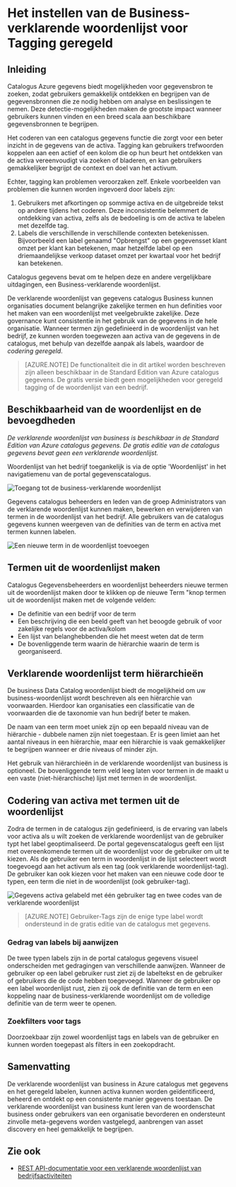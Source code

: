 <properties
    pageTitle="Het instellen van de Business-verklarende woordenlijst voor tagging geregeld | Microsoft Azure"
    description="De business verklarende woordenlijst in de catalogus van Azure gegevens markeren voor het definiëren en gebruiken van een algemene zakelijke vocabulaire label artikel activa gegevens geregistreerd."
    services="data-catalog"
    documentationCenter=""
    authors="steelanddata"
    manager="NA"
    editor=""
    tags=""/>
<tags
    ms.service="data-catalog"
    ms.devlang="NA"
    ms.topic="article"
    ms.tgt_pltfrm="NA"
    ms.workload="data-catalog"
    ms.date="09/21/2016"
    ms.author="maroche"/>

# <a name="how-to-set-up-the-business-glossary-for-governed-tagging"></a>Het instellen van de Business-verklarende woordenlijst voor Tagging geregeld

## <a name="introduction"></a>Inleiding

Catalogus Azure gegevens biedt mogelijkheden voor gegevensbron te zoeken, zodat gebruikers gemakkelijk ontdekken en begrijpen van de gegevensbronnen die ze nodig hebben om analyse en beslissingen te nemen. Deze detectie-mogelijkheden maken de grootste impact wanneer gebruikers kunnen vinden en een breed scala aan beschikbare gegevensbronnen te begrijpen.

Het coderen van een catalogus gegevens functie die zorgt voor een beter inzicht in de gegevens van de activa. Tagging kan gebruikers trefwoorden koppelen aan een actief of een kolom die op hun beurt het ontdekken van de activa vereenvoudigt via zoeken of bladeren, en kan gebruikers gemakkelijker begrijpt de context en doel van het activum.

Echter, tagging kan problemen veroorzaken zelf. Enkele voorbeelden van problemen die kunnen worden ingevoerd door labels zijn:

1.  Gebruikers met afkortingen op sommige activa en de uitgebreide tekst op andere tijdens het coderen. Deze inconsistentie belemmert de ontdekking van activa, zelfs als de bedoeling is om de activa te labelen met dezelfde tag.
2.  Labels die verschillende in verschillende contexten betekenissen. Bijvoorbeeld een label genaamd "Opbrengst" op een gegevensset klant omzet per klant kan betekenen, maar hetzelfde label op een driemaandelijkse verkoop dataset omzet per kwartaal voor het bedrijf kan betekenen.  

Catalogus gegevens bevat om te helpen deze en andere vergelijkbare uitdagingen, een Business-verklarende woordenlijst.

De verklarende woordenlijst van gegevens catalogus Business kunnen organisaties document belangrijke zakelijke termen en hun definities voor het maken van een woordenlijst met veelgebruikte zakelijke. Deze governance kunt consistentie in het gebruik van de gegevens in de hele organisatie. Wanneer termen zijn gedefinieerd in de woordenlijst van het bedrijf, ze kunnen worden toegewezen aan activa van de gegevens in de catalogus, met behulp van dezelfde aanpak als labels, waardoor de _codering geregeld_.

> [AZURE.NOTE] De functionaliteit die in dit artikel worden beschreven zijn alleen beschikbaar in de Standard Edition van Azure catalogus gegevens. De gratis versie biedt geen mogelijkheden voor geregeld tagging of de woordenlijst van een bedrijf.

## <a name="glossary-availability-and-privileges"></a>Beschikbaarheid van de woordenlijst en de bevoegdheden

*De verklarende woordenlijst van business is beschikbaar in de Standard Edition van Azure catalogus gegevens. De gratis editie van de catalogus gegevens bevat geen een verklarende woordenlijst.*

Woordenlijst van het bedrijf toegankelijk is via de optie 'Woordenlijst' in het navigatiemenu van de portal gegevenscatalogus.  

![Toegang tot de business-verklarende woordenlijst](./media/data-catalog-how-to-business-glossary/01-portal-menu.png)


Gegevens catalogus beheerders en leden van de groep Administrators van de verklarende woordenlijst kunnen maken, bewerken en verwijderen van termen in de woordenlijst van het bedrijf. Alle gebruikers van de catalogus gegevens kunnen weergeven van de definities van de term en activa met termen kunnen labelen.

![Een nieuwe term in de woordenlijst toevoegen](./media/data-catalog-how-to-business-glossary/02-new-term.png)


## <a name="creating-glossary-terms"></a>Termen uit de woordenlijst maken

Catalogus Gegevensbeheerders en woordenlijst beheerders nieuwe termen uit de woordenlijst maken door te klikken op de nieuwe Term "knop termen uit de woordenlijst maken met de volgende velden:

* De definitie van een bedrijf voor de term
* Een beschrijving die een beeld geeft van het beoogde gebruik of voor zakelijke regels voor de activa/kolom
* Een lijst van belanghebbenden die het meest weten dat de term
* De bovenliggende term waarin de hiërarchie waarin de term is georganiseerd.


## <a name="glossary-term-hierarchies"></a>Verklarende woordenlijst term hiërarchieën

De business Data Catalog woordenlijst biedt de mogelijkheid om uw business-woordenlijst wordt beschreven als een hiërarchie van voorwaarden. Hierdoor kan organisaties een classificatie van de voorwaarden die de taxonomie van hun bedrijf beter te maken.

De naam van een term moet uniek zijn op een bepaald niveau van de hiërarchie - dubbele namen zijn niet toegestaan. Er is geen limiet aan het aantal niveaus in een hiërarchie, maar een hiërarchie is vaak gemakkelijker te begrijpen wanneer er drie niveaus of minder zijn.

Het gebruik van hiërarchieën in de verklarende woordenlijst van business is optioneel. De bovenliggende term veld leeg laten voor termen in de maakt u een vaste (niet-hiërarchische) lijst met termen in de woordenlijst.  

## <a name="tagging-assets-with-glossary-terms"></a>Codering van activa met termen uit de woordenlijst

Zodra de termen in de catalogus zijn gedefinieerd, is de ervaring van labels voor activa als u wilt zoeken de verklarende woordenlijst van de gebruiker typt het label geoptimaliseerd. De portal gegevenscatalogus geeft een lijst met overeenkomende termen uit de woordenlijst voor de gebruiker om uit te kiezen. Als de gebruiker een term in woordenlijst in de lijst selecteert wordt toegevoegd aan het activum als een tag (ook verklarende woordenlijst-tag). De gebruiker kan ook kiezen voor het maken van een nieuwe code door te typen, een term die niet in de woordenlijst (ook gebruiker-tag).

![Gegevens activa gelabeld met één gebruiker tag en twee codes van de verklarende woordenlijst](./media/data-catalog-how-to-business-glossary/03-tagged-asset.png)

> [AZURE.NOTE] Gebruiker-Tags zijn de enige type label wordt ondersteund in de gratis editie van de catalogus met gegevens.

### <a name="hover-behavior-on-tags"></a>Gedrag van labels bij aanwijzen
De twee typen labels zijn in de portal catalogus gegevens visueel onderscheiden met gedragingen van verschillende aanwijzen. Wanneer de gebruiker op een label gebruiker rust ziet zij de labeltekst en de gebruiker of gebruikers die de code hebben toegevoegd. Wanneer de gebruiker op een label woordenlijst rust, zien zij ook de definitie van de term en een koppeling naar de business-verklarende woordenlijst om de volledige definitie van de term weer te openen.

### <a name="search-filters-for-tags"></a>Zoekfilters voor tags
Doorzoekbaar zijn zowel woordenlijst tags en labels van de gebruiker en kunnen worden toegepast als filters in een zoekopdracht.

## <a name="summary"></a>Samenvatting
De verklarende woordenlijst van business in Azure catalogus met gegevens en het geregeld labelen, kunnen activa kunnen worden geïdentificeerd, beheerd en ontdekt op een consistente manier gegevens toestaan. De verklarende woordenlijst van business kunt leren van de woordenschat business onder gebruikers van een organisatie bevorderen en ondersteunt zinvolle meta-gegevens worden vastgelegd, aanbrengen van asset discovery en heel gemakkelijk te begrijpen.

## <a name="see-also"></a>Zie ook

- [REST API-documentatie voor een verklarende woordenlijst van bedrijfsactiviteiten](https://msdn.microsoft.com/library/mt708855.aspx)
